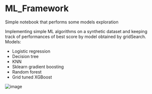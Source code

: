 # ML_Framework
Simple notebook that performs some models exploration

Implementing simple ML algorithms on a synthetic dataset and keeping track of performances of best score by model obtained by gridSearch.
Models:
- Logistic regression
- Decision tree
- KNN
- Sklearn gradient boosting
- Random forest
- Grid tuned XGBoost

![image](https://user-images.githubusercontent.com/72417895/172191837-15f71247-8172-41a2-a786-0d7bd5a307c6.png)
